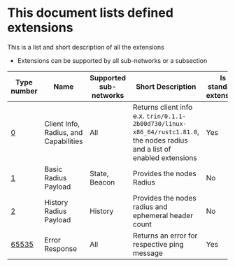 # This document lists defined extensions
This is a list and short description of all the extensions

- Extensions can be supported by all sub-networks or a subsection


| Type number  |  Name | Supported sub-networks  | Short Description  | Is standard extension  |
|---|---|---|---|---|
| [0](extensions/type-0.md)  | Client Info, Radius, and Capabilities | All  | Returns client info e.x. `trin/0.1.1-2b00d730/linux-x86_64/rustc1.81.0`, the nodes radius and a list of enabled extensions  |  Yes  |
| [1](extensions/type-1.md)  |  Basic Radius Payload | State, Beacon | Provides the nodes Radius  |  No  |
| [2](extensions/type-2.md)  | History Radius Payload  |  History | Provides the nodes radius and ephemeral header count  |  No  |
| [65535](extensions/type-65535.md)  | Error Response  |  All | Returns an error for respective ping message  |  Yes  |
